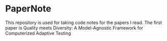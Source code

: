 # PaperNote
This repository is used for taking code notes for the papers I read.
The first paper is Quality meets Diversity: A Model-Agnostic Framework for Computerized Adaptive Testing

